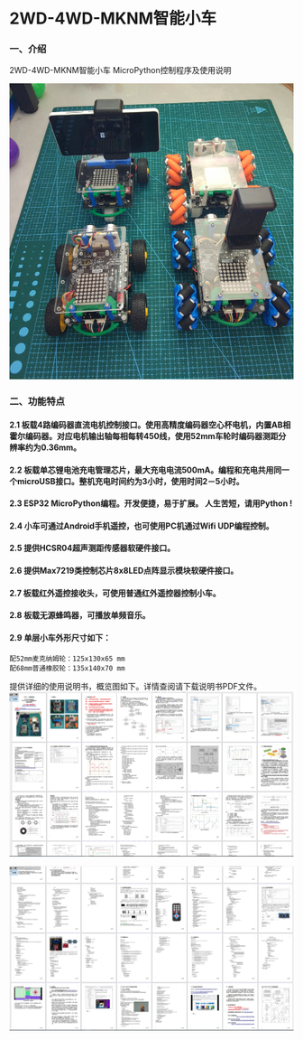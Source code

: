 # 2WD-4WD-MKNM智能小车

### 一、介绍
2WD-4WD-MKNM智能小车
MicroPython控制程序及使用说明

![输入图片说明](HW_Files/Pictures/2WD_4WD_MKNM_Photo_01.jpg)

### 二、功能特点
#### 2.1  板载4路编码器直流电机控制接口。使用高精度编码器空心杯电机，内置AB相霍尔编码器。对应电机输出轴每相每转450线，使用52mm车轮时编码器测距分辨率约为0.36mm。

#### 2.2  板载单芯锂电池充电管理芯片，最大充电电流500mA。编程和充电共用同一个microUSB接口。整机充电时间约为3小时，使用时间2－5小时。
  
#### 2.3  ESP32 MicroPython编程。开发便捷，易于扩展。  人生苦短，请用Python ! 

#### 2.4  小车可通过Android手机遥控，也可使用PC机通过Wifi UDP编程控制。
#### 2.5  提供HCSR04超声测距传感器软硬件接口。
#### 2.6  提供Max7219类控制芯片8x8LED点阵显示模块软硬件接口。
#### 2.7  板载红外遥控接收头，可使用普通红外遥控器控制小车。
#### 2.8  板载无源蜂鸣器，可播放单频音乐。
#### 2.9  单层小车外形尺寸如下：
    配52mm麦克纳姆轮：125x130x65 mm
    配68mm普通橡胶轮：135x140x70 mm

提供详细的使用说明书，概览图如下。详情查阅请下载说明书PDF文件。
![输入图片说明](HW_Files/Pictures/%E4%BD%BF%E7%94%A8%E8%AF%B4%E6%98%8E%E4%B9%A6%E6%A6%82%E8%A7%88%E5%9B%BE.jpg)

![输入图片说明](HW_Files/Pictures/%E4%BD%BF%E7%94%A8%E8%AF%B4%E6%98%8E%E4%B9%A6%E6%A6%82%E8%A7%88%E5%9B%BE_2.jpg)
